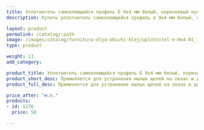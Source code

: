 ```yaml
---
title: Уплотнитель самоклеющийся профиль Е 9х4 мм белый, коричневый купить по лучшей цене с доставкой - Поролоныч
description: Купить уплотнитель самоклеющийся профиль е 9х4 мм белый, коричневый в розницу с доставкой по Москве в интернет-магазине Поролоныча.

layout: product
permalink: /catalog/:path
image: /images/catalog/furnitura-dlya-obivki-klej/uplotnitel-e-9x4-01_1600w.jpg
type: product

weight: 13
add_category: 

product_title: Уплотнитель самоклеющийся профиль Е 9х4 мм белый, коричневый
product_short_desc: Применяется для устранения малых щелей на окнах и дверях.
product_full_desc: Применяется для устранения малых щелей на окнах и дверях.

price_after: "м.п."
products:
- id: 1276
  price: 50

---
```

